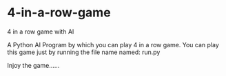 # 4-in-a-row-game
4 in a row game with AI

A Python AI Program by which you can play 4 in a row game.
You can play this game just by running the file name named: run.py

Injoy the game......
